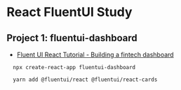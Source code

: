 # React FluentUI Study




## Project 1: fluentui-dashboard
- [Fluent UI React Tutorial - Building a fintech dashboard](https://www.youtube.com/watch?v=P9s6dsdu_9c&t=87s&ab_channel=Duomly)

```
  npx create-react-app fluentui-dashboard

  yarn add @fluentui/react @fluentui/react-cards
```